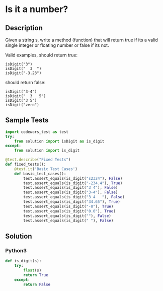 # Is it a number?


## Description
Given a string s, write a method (function) that will return true if its a valid single integer or floating number or false if its not.

Valid examples, should return true:

```
isDigit("3")
isDigit("  3  ")
isDigit("-3.23")
```

should return false:

```
isDigit("3-4")
isDigit("  3   5")
isDigit("3 5")
isDigit("zero")
```


## Sample Tests
```python
import codewars_test as test
try:
    from solution import isDigit as is_digit
except:
    from solution import is_digit

@test.describe("Fixed Tests")
def fixed_tests():
    @test.it('Basic Test Cases')
    def basic_test_cases():
        test.assert_equals(is_digit("s2324"), False)
        test.assert_equals(is_digit("-234.4"), True)
        test.assert_equals(is_digit("3 4"), False)
        test.assert_equals(is_digit("3-4"), False)
        test.assert_equals(is_digit("3 4   "), False)
        test.assert_equals(is_digit("34.65"), True)
        test.assert_equals(is_digit("-0"), True)
        test.assert_equals(is_digit("0.0"), True)
        test.assert_equals(is_digit(""), False)
        test.assert_equals(is_digit(" "), False)
```


## Solution
### Python3
```python
def is_digit(s):
    try:
        float(s)
        return True
    except:
        return False
```
